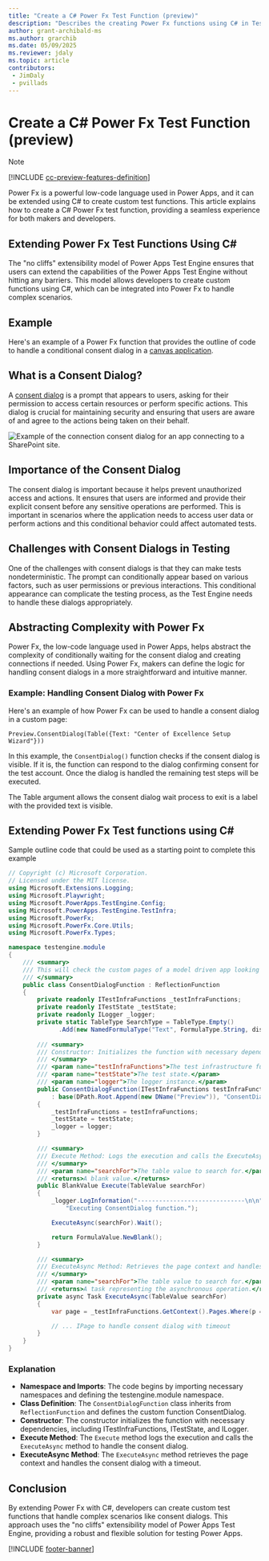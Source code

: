 ```yaml
---
title: "Create a C# Power Fx Test Function (preview)"
description: "Describes the creating Power Fx functions using C# in Test Engine"
author: grant-archibald-ms
ms.author: grarchib
ms.date: 05/09/2025
ms.reviewer: jdaly
ms.topic: article
contributors:
 - JimDaly
 - pvillads
---
```


# Create a C# Power Fx Test Function (preview)

> [!NOTE]
> [!INCLUDE [cc-preview-features-definition](../includes/cc-preview-features-definition.md)]

Power Fx is a powerful low-code language used in Power Apps, and it can be extended using C# to create custom test functions. This article explains how to create a C# Power Fx test function, providing a seamless experience for both makers and developers.

## Extending Power Fx Test Functions Using C#

The "no cliffs" extensibility model of Power Apps Test Engine ensures that users can extend the capabilities of the Power Apps Test Engine without hitting any barriers. This model allows developers to create custom functions using C#, which can be integrated into Power Fx to handle complex scenarios.

## Example

Here's an example of a Power Fx function that provides the outline of code to handle a conditional consent dialog in a [canvas application](./canvas-application.md).

## What is a Consent Dialog?

A [consent dialog](/power-apps/maker/canvas-apps/connections-list#connection-consent-dialog) is a prompt that appears to users, asking for their permission to access certain resources or perform specific actions. This dialog is crucial for maintaining security and ensuring that users are aware of and agree to the actions being taken on their behalf.

![Example of the connection consent dialog for an app connecting to a SharePoint site.](/power-apps/maker/canvas-apps/media/connections-list/power_apps_consent_dialog.png)

## Importance of the Consent Dialog

The consent dialog is important because it helps prevent unauthorized access and actions. It ensures that users are informed and provide their explicit consent before any sensitive operations are performed. This is important in scenarios where the application needs to access user data or perform actions and this conditional behavior could affect automated tests.

## Challenges with Consent Dialogs in Testing

One of the challenges with consent dialogs is that they can make tests nondeterministic. The prompt can conditionally appear based on various factors, such as user permissions or previous interactions. This conditional appearance can complicate the testing process, as the Test Engine needs to handle these dialogs appropriately.

## Abstracting Complexity with Power Fx

Power Fx, the low-code language used in Power Apps, helps abstract the complexity of conditionally waiting for the consent dialog and creating connections if needed. Using Power Fx, makers can define the logic for handling consent dialogs in a more straightforward and intuitive manner.

### Example: Handling Consent Dialog with Power Fx

Here's an example of how Power Fx can be used to handle a consent dialog in a custom page:

```powerfx
Preview.ConsentDialog(Table({Text: "Center of Excellence Setup Wizard"}))
```

In this example, the `ConsentDialog()` function checks if the consent dialog is visible. If it is, the function can respond to the dialog confirming consent for the test account. Once the dialog is handled the remaining test steps will be executed.

The Table argument allows the consent dialog wait process to exit is a label with the provided text is visible.

## Extending Power Fx Test functions using C#

Sample outline code that could be used as a starting point to complete this example

```csharp
// Copyright (c) Microsoft Corporation.
// Licensed under the MIT license.
using Microsoft.Extensions.Logging;
using Microsoft.Playwright;
using Microsoft.PowerApps.TestEngine.Config;
using Microsoft.PowerApps.TestEngine.TestInfra;
using Microsoft.PowerFx;
using Microsoft.PowerFx.Core.Utils;
using Microsoft.PowerFx.Types;

namespace testengine.module
{
    /// <summary>
    /// This will check the custom pages of a model driven app looking for a consent dialog
    /// </summary>
    public class ConsentDialogFunction : ReflectionFunction
    {
        private readonly ITestInfraFunctions _testInfraFunctions;
        private readonly ITestState _testState;
        private readonly ILogger _logger;
        private static TableType SearchType = TableType.Empty()
              .Add(new NamedFormulaType("Text", FormulaType.String, displayName: "Text"));
    
        /// <summary>
        /// Constructor: Initializes the function with necessary dependencies, including ITestInfraFunctions, ITestState, and ILogger.
        /// </summary>
        /// <param name="testInfraFunctions">The test infrastructure functions.</param>
        /// <param name="testState">The test state.</param>
        /// <param name="logger">The logger instance.</param>
        public ConsentDialogFunction(ITestInfraFunctions testInfraFunctions, ITestState testState, ILogger logger)
            : base(DPath.Root.Append(new DName("Preview")), "ConsentDialog", FormulaType.Blank, SearchType)
        {
            _testInfraFunctions = testInfraFunctions;
            _testState = testState;
            _logger = logger;
        }

        /// <summary>
        /// Execute Method: Logs the execution and calls the ExecuteAsync method to handle the consent dialog.
        /// </summary>
        /// <param name="searchFor">The table value to search for.</param>
        /// <returns>A blank value.</returns>
        public BlankValue Execute(TableValue searchFor)
        {
            _logger.LogInformation("------------------------------\n\n" +
                "Executing ConsentDialog function.");

            ExecuteAsync(searchFor).Wait();

            return FormulaValue.NewBlank();
        }

        /// <summary>
        /// ExecuteAsync Method: Retrieves the page context and handles the consent dialog with a timeout.
        /// </summary>
        /// <param name="searchFor">The table value to search for.</param>
        /// <returns>A task representing the asynchronous operation.</returns>
        private async Task ExecuteAsync(TableValue searchFor)
        {
            var page = _testInfraFunctions.GetContext().Pages.Where(p => p.Url.Contains("main.aspx")).First();

            // ... IPage to handle consent dialog with timeout
        }
    }
}
```

### Explanation

- **Namespace and Imports**: The code begins by importing necessary namespaces and defining the testengine.module namespace.
- **Class Definition**: The `ConsentDialogFunction` class inherits from `ReflectionFunction` and defines the custom function ConsentDialog.
- **Constructor**: The constructor initializes the function with necessary dependencies, including ITestInfraFunctions, ITestState, and ILogger.
- **Execute Method**: The `Execute` method logs the execution and calls the `ExecuteAsync` method to handle the consent dialog.
- **ExecuteAsync Method**: The `ExecuteAsync` method retrieves the page context and handles the consent dialog with a timeout.

## Conclusion

By extending Power Fx with C#, developers can create custom test functions that handle complex scenarios like consent dialogs. This approach uses the "no cliffs" extensibility model of Power Apps Test Engine, providing a robust and flexible solution for testing Power Apps.

[!INCLUDE [footer-banner](../includes/footer-banner.md)]